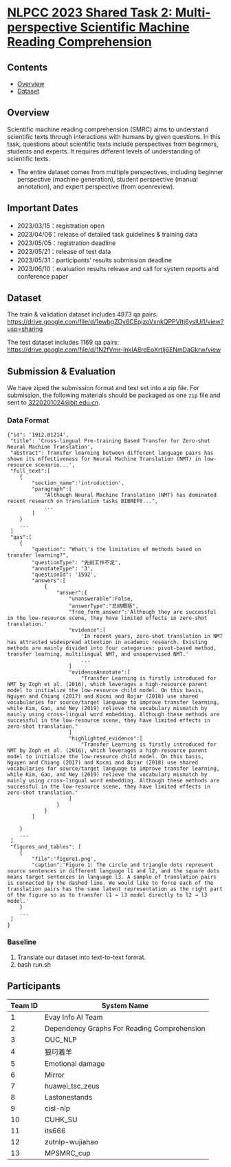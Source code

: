 # [NLPCC 2023 Shared Task 2: Multi-perspective Scientific Machine Reading Comprehension](http://tcci.ccf.org.cn/conference/2023/cfpt.php)

## Contents

- [Overview](#overview)
- [Dataset](#dataset)

## Overview

Scientific machine reading comprehension (SMRC) aims to understand scientific texts through interactions with humans by given questions. In this task, questions about scientific texts include perspectives from beginners, students and experts. It requires different levels of understanding of scientific texts. 
- The entire dataset comes from multiple perspectives, including beginner perspective (machine generation), student perspective (manual annotation), and expert perspective (from openreview).

## Important Dates

- 2023/03/15：registration open
- 2023/04/06：release of detailed task guidelines & training data
- 2023/05/05：registration deadline
- 2023/05/21：release of test data
- 2023/05/31：participants’ results submission deadline
- 2023/06/10：evaluation results release and call for system reports and conference paper

## Dataset

<!-- The data is available [here]().  -->
The train & validation dataset includes 4873 qa pairs: https://drive.google.com/file/d/1ewbgZOy6CEpjzoVxnkQPPVItj6yslUi1/view?usp=sharing 

The test dataset includes 1169 qa pairs: 
https://drive.google.com/file/d/1N2fVmr-InkIA8rdEoXrtIj6ENmDaGkrw/view
## Submission & Evaluation
We have ziped the submission format and test set into a zip file.
For submission, the following materials should be packaged as one `zip` file and sent to 3220201024@bit.edu.cn.


### Data Format

    {"id": '1912.01214', 
     "title": 'Cross-lingual Pre-training Based Transfer for Zero-shot Neural Machine Translation', 
     "abstract": Transfer learning between different language pairs has shown its effectiveness for Neural Machine Translation (NMT) in low-resource scenario...',  
     "full_text":[
        {
            "section_name":'introduction',
            "paragraph":[
                "Although Neural Machine Translation (NMT) has dominated recent research on translation tasks BIBREF0...",
                ...
            ]
        }
        ...
     ]
     "qas":[
        {
            "question": "What\'s the limitation of methods based on transfer learning?",
            "questionType": "先前工作不足",
            "annotateType": '3',
            "questionId": '1592',
            "answers":[
                {
                    "answer":{
                        "unanswerable":False,
                        "answerType":"总结概括",
                        "free_form_answer":'Although they are successful in the low-resource scene, they have limited effects in zero-shot translation.'
                        "evidence":[
                            'In recent years, zero-shot translation in NMT has attracted widespread attention in academic research. Existing methods are mainly divided into four categories: pivot-based method, transfer learning, multilingual NMT, and unsupervised NMT.'
                            ...
                        ]
                        "evidenceAnnotate":[
                            "Transfer Learning is firstly introduced for NMT by Zoph et al. (2016), which leverages a high-resource parent model to initialize the low-resource child model. On this basis, Nguyen and Chiang (2017) and Kocmi and Bojar (2018) use shared vocabularies for source/target language to improve transfer learning, while Kim, Gao, and Ney (2019) relieve the vocabulary mismatch by mainly using cross-lingual word embedding. Although these methods are successful in the low-resource scene, they have limited effects in zero-shot translation."
                        ]
                        "highlighted_evidence":[
                            "Transfer Learning is firstly introduced for NMT by Zoph et al. (2016), which leverages a high-resource parent model to initialize the low-resource child model. On this basis, Nguyen and Chiang (2017) and Kocmi and Bojar (2018) use shared vocabularies for source/target language to improve transfer learning, while Kim, Gao, and Ney (2019) relieve the vocabulary mismatch by mainly using cross-lingual word embedding. Although these methods are successful in the low-resource scene, they have limited effects in zero-shot translation."
                        ]
                    }
                }
            ]

        }
        ...
     ]
     "figures_and_tables": [
        {
            "file":'figure1.png',
            "caption":'Figure 1: The circle and triangle dots represent source sentences in different language l1 and l2, and the square dots means target sentences in language l3. A sample of translation pairs is connected by the dashed line. We would like to force each of the translation pairs has the same latent representation as the right part of the figure so as to transfer l1 → l3 model directly to l2 → l3 model.'
        }
        ...
     ]
    }


### Baseline

1. Translate our dataset into text-to-text format.
2. bash run.sh


## Participants

| Team ID | System Name        |
| ------- | ------------------ |
| 1       | Evay Info AI Team  |
| 2       | Dependency Graphs For Reading Comprehension |
| 3       | OUC_NLP |
| 4       | 狼叼着羊 |
| 5       | Emotional damage |
| 6       | Mirror |
| 7       | huawei_tsc_zeus |
| 8       | Lastonestands |
| 9       | cisl-nlp |
| 10       | CUHK_SU |
| 11       | its666 |
| 12       | zutnlp-wujiahao |
| 13       | MPSMRC_cup |
